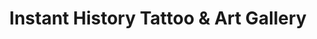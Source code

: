 ---
title: "Instant History Tattoo & Art Gallery"
url: /havre-de-grace/instant-history-tattoo-und-art-gallery/
shop: Tattoo
---